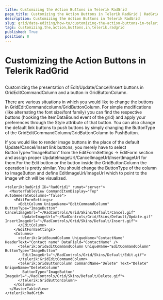 ```yaml
---
title: Customizing the Action Buttons in Telerik RadGrid
page_title: Customizing the Action Buttons in Telerik RadGrid | RadGrid for ASP.NET AJAX Documentation
description: Customizing the Action Buttons in Telerik RadGrid
slug: grid/data-editing/how-to/customizing-the-action-buttons-in-telerik-radgrid
tags: customizing,the,action,buttons,in,telerik,radgrid
published: True
position: 0
---
```


# Customizing the Action Buttons in Telerik RadGrid



## 

Customizing the presentation of Edit/Update/Cancel/Insert buttons in GridEditCommandColumn and a button in GridButtonColumn.

There are various situations in which you would like to change the buttons in GridEditCommandcolumn/GridButtonColumn. For simple modifications (like alternating the font size/font family) you can find the respective buttons (hooking the ItemDataBound event of the grid) and apply your preferences through the Style attribute of that button. You can also change the default link buttons to push buttons by simply changing the ButtonType of the GridEditCommandColumn/GridButtonColumn to PushButton.

If you would like to render image buttons in the place of the default Update/Cancel/Insert link buttons, you merely have to select ButtonType=”ImageButton” from the EditFormSettings -> EditForm section and assign proper UpdateImageUrl/CancelImageUrl/InsertImageUrl for them.For the Edit button or the button inside the GridButtonColumn the operation is pretty similar. You should change the ButtonType of the column to ImageButton and define EditImageUrl/ImageUrl which to point to the image which will be visualized.

````ASP.NET
<telerik:RadGrid ID="RadGrid1" runat="server">
  <MasterTableView CommandItemDisplay="Top" AutoGenerateColumns="false">
    <EditFormSettings>
      <EditColumn UniqueName="EditCommandColumn" ButtonType="ImageButton" CancelImageUrl="~/RadControls/Grid/Skins/Default/Cancel.gif"
        UpdateImageUrl="~/RadControls/Grid/Skins/Default/Update.gif" InsertImageUrl="~/RadControls/Grid/Skins/Default/Insert.gif">
      </EditColumn>
    </EditFormSettings>
    <Columns>
      <telerik:GridBoundColumn UniqueName="ContactName" HeaderText="Contact name" DataField="ContactName" />
      <telerik:GridEditCommandColumn UniqueName="EditCommandColumn" ButtonType="ImageButton"
        EditImageUrl="~/RadControls/Grid/Skins/Default/Edit.gif">
      </telerik:GridEditCommandColumn>
      <telerik:GridButtonColumn CommandName="Delete" Text="Delete" UniqueName="DeleteColumn"
        ButtonType="ImageButton" ImageUrl="~/RadControls/Grid/Skins/Default/Delete.gif">
      </telerik:GridButtonColumn>
    </Columns>
  </MasterTableView>
</telerik:RadGrid>
````


